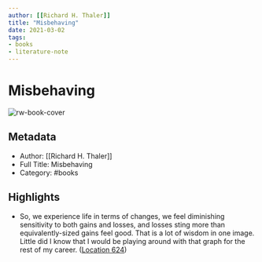 ```yaml
---
author: [[Richard H. Thaler]]
title: "Misbehaving"
date: 2021-03-02
tags: 
- books
- literature-note
---
```

# Misbehaving

![rw-book-cover](https://images-na.ssl-images-amazon.com/images/I/51dqaYXmQOL._SL200_.jpg)

## Metadata
- Author: [[Richard H. Thaler]]
- Full Title: Misbehaving
- Category: #books

## Highlights
- So, we experience life in terms of changes, we feel diminishing sensitivity to both gains and losses, and losses sting more than equivalently-sized gains feel good. That is a lot of wisdom in one image. Little did I know that I would be playing around with that graph for the rest of my career. ([Location 624](https://readwise.io/to_kindle?action=open&asin=B00NUB4GFQ&location=624))